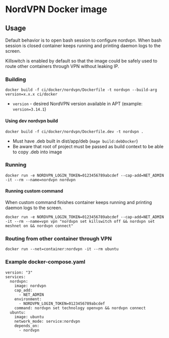 # NordVPN Docker image

## Usage

Default behavior is to open bash session to configure nordvpn. When bash session is closed container keeps running and printing daemon logs to the screen.

Killswitch is enabled by default so that the image could be safely used to route other containers through VPN without leaking IP.

### Building
`docker build -f ci/docker/nordvpn/Dockerfile -t nordvpn --build-arg version=x.x.x ci/docker`
* `version` - desired NordVPN version available in APT (example: `version=3.14.1`)

#### Using dev nordvpn build
`docker build -f ci/docker/nordvpn/Dockerfile.dev -t nordvpn .`
* Must have .deb built in dist/app/deb (`mage build:debDocker`)
* Be aware that root of project must be passed as build context to be able to copy .deb into image

### Running
`docker run -e NORDVPN_LOGIN_TOKEN=0123456789abcdef --cap-add=NET_ADMIN -it --rm --name=nordvpn nordvpn`

#### Running custom command
When custom command finishes container keeps running and printing daemon logs to the screen.

`docker run -e NORDVPN_LOGIN_TOKEN=0123456789abcdef --cap-add=NET_ADMIN -it --rm --name=vpn vpn "nordvpn set killswitch off && nordvpn set meshnet on && nordvpn connect"`

### Routing from other container through VPN
`docker run --net=container:nordvpn -it --rm ubuntu`

### Example docker-compose.yaml
```
version: "3"
services:
  nordvpn:
    image: nordvpn
    cap_add:
      - NET_ADMIN
    environment:
      - NORDVPN_LOGIN_TOKEN=0123456789abcdef
    command: nordvpn set technology openvpn && nordvpn connect
  ubuntu:
    image: ubuntu
    network_mode: service:nordvpn
    depends_on:
      - nordvpn
```